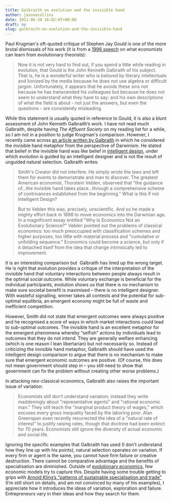 ```yaml
---
title: Galbraith on evolution and the invisible hand
author: jasonacollins
date: 2011-06-30 16:02:07+00:00
draft: no
slug: galbraith-on-evolution-and-the-invisible-hand
---
```


Paul Krugman's oft-quoted critique of Stephen Jay Gould is one of the more brutal dismissals of his work (it is from a [1996 speech](http://web.mit.edu/krugman/www/evolute.html) on what economists can learn from evolutionary theorists):


<blockquote>Now it is not very hard to find out, if you spend a little while reading in evolution, that Gould is the John Kenneth Galbraith of his subject. That is, he is a wonderful writer who is beloved by literary intellectuals and lionized by the media because he does not use algebra or difficult jargon. Unfortunately, it appears that he avoids these sins not because he has transcended his colleagues but because he does not seem to understand what they have to say; and his own descriptions of what the field is about - not just the answers, but even the questions - are consistently misleading.</blockquote>


While this statement is usually quoted in reference to Gould, it is also a blunt assessment of John Kenneth Galbraith’s work. I have not read much Galbraith, despite having *The Affluent Society* on my reading list for a while, so I am not in a position to judge Krugman's comparison. However, I recently came across [an article written by Galbraith](http://motherjones.com/politics/2005/12/smith-vs-darwin) in which he considered the invisible hand metaphor from the perspective of Darwinism. He stated that belief in the invisible hand was like belief in [intelligent design](http://en.wikipedia.org/wiki/Intelligent_design), under which evolution is guided by an intelligent designer and is not the result of unguided natural selection. Galbraith writes:


<blockquote>Smith's Creator did not interfere. He simply wrote the laws and left them for events to demonstrate and man to discover. The greatest American economist, Thorstein Veblen, observed that "the guidance of…the invisible hand takes place…through a comprehensive scheme of contrivances established from the beginning." What is this if not Intelligent Design?

But to Veblen this was, precisely, unscientific. And so he made a mighty effort back in 1898 to move economics into the Darwinian age. In a magnificent essay entitled "Why Is Economics Not an Evolutionary Science?" Veblen pointed out the problems of classical economics: too much preoccupied with classification schemes and higher purposes, too little with material process and "cumulative or unfolding sequence." Economics could become a science, but only if it detached itself from the idea that change intrinsically led to improvement.</blockquote>


It is an interesting comparison but  Galbraith has lined up the wrong target. He is right that evolution provides a critique of the interpretation of the invisible hand that voluntary interactions between people always result in the optimal social outcome. While voluntary exchange is beneficial for the individual participants, evolution shows us that there is no mechanism to make sure societal benefit is maximised – there is no intelligent designer. With wasteful signalling, winner takes all contests and the potential for sub-optimal equilibria, an emergent economy might be full of waste and inefficient competition.

However, Smith did not state that emergent outcomes were always positive and he recognised a score of ways in which market interactions could lead to sub-optimal outcomes. The invisible hand is an excellent metaphor for the emergent phenomena whereby “selfish” actions by individuals lead to outcomes that they do not intend. They are generally welfare enhancing (which is one reason I lean libertarian) but not necessarily so. Instead of criticizing the invisible hand metaphor, Galbraith should have used the intelligent design comparison to argue that there is no mechanism to make sure that emergent economic outcomes are positive. (Of course, this does not mean government should step in – you still need to show that government can fix the problem without creating other worse problems.)

In attacking neo-classical economics, Galbraith also raises the important issue of variation:


<blockquote>Economists still don't understand variation; instead they write maddeningly about "representative agents" and "rational economic man." They still teach the "marginal product theory of wages," which excuses every gross inequality faced by the laboring poor. Alan Greenspan even recently resurrected the idea of a "natural rate of interest" to justify raising rates, though that doctrine had been extinct for 70 years. Economists still ignore the diversity of actual economic and social life.</blockquote>


Ignoring the specific examples that Galbraith has used (I don't understand how they line up with his points), natural selection operates on variation. If every firm or agent is the same, you cannot have firm failure or creative destruction. There cannot be comparative advantage and the benefits of specialisation are diminished. Outside of [evolutionary economics](https://www.jasoncollins.blog/evolutionary-economics-and-group-selection/), few economic models try to capture this. Despite having some trouble getting to grips with [Arnold Kling’s “patterns of sustainable specialisation and trade”](http://www.econtalk.org/archives/2011/02/kling_on_patter.html) (I’m still short on details, and am not convinced by many of his examples), I appreciate how it introduces the ideas of variation, exploration and failure. Entrepreneurs vary in their ideas and how they search for them.
